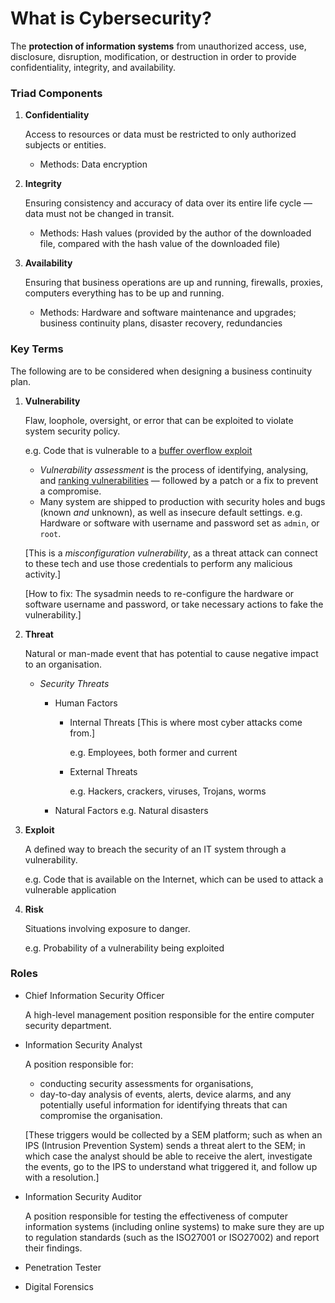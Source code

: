 # What is Cybersecurity?

The **protection of information systems** from unauthorized access, use, disclosure, disruption, modification, or destruction in order to provide confidentiality, integrity, and availability.

### Triad Components

1. **Confidentiality**

   Access to resources or data must be restricted to only authorized subjects or entities.

   - Methods: Data encryption

2. **Integrity**

   Ensuring consistency and accuracy of data over its entire life cycle — data must not be changed in transit.

   - Methods: Hash values (provided by the author of the downloaded file, compared with the hash value of the downloaded file)

3. **Availability**

   Ensuring that business operations are up and running, firewalls, proxies, computers everything has to be up and running.

   - Methods: Hardware and software maintenance and upgrades; business continuity plans, disaster recovery, redundancies

### Key Terms

The following are to be considered when designing a business continuity plan.

1.  **Vulnerability**

    Flaw, loophole, oversight, or error that can be exploited to violate system security policy.

    e.g. Code that is vulnerable to a [buffer overflow exploit](https://www.geeksforgeeks.org/buffer-overflow-attack-with-example/)

    - _Vulnerability assessment_ is the process of identifying, analysing, and [ranking vulnerabilities](https://www.first.org/cvss/specification-document) — followed by a patch or a fix to prevent a compromise.
    - Many system are shipped to production with security holes and bugs (known _and_ unknown), as well as insecure default settings.
      e.g. Hardware or software with username and password set as `admin`, or `root`.

    [This is a *misconfiguration vulnerability*, as a threat attack can connect to these tech and use those credentials to perform any malicious activity.]

    [How to fix: The sysadmin needs to re-configure the hardware or software username and password, or take necessary actions to fake the vulnerability.]

2.  **Threat**

    Natural or man-made event that has potential to cause negative impact to an organisation.

    - _Security Threats_

      - Human Factors

        - Internal Threats
          [This is where most cyber attacks come from.]

          e.g. Employees, both former and current

        - External Threats

          e.g. Hackers, crackers, viruses, Trojans, worms

      - Natural Factors
        e.g. Natural disasters

3.  **Exploit**

    A defined way to breach the security of an IT system through a vulnerability.

    e.g. Code that is available on the Internet, which can be used to attack a vulnerable application

4.  **Risk**

    Situations involving exposure to danger.

    e.g. Probability of a vulnerability being exploited

### Roles

- Chief Information Security Officer

  A high-level management position responsible for the entire computer security department.

- Information Security Analyst

  A position responsible for:

  - conducting security assessments for organisations,
  - day-to-day analysis of events, alerts, device alarms, and any potentially useful information for identifying threats that can compromise the organisation.

  [These triggers would be collected by a SEM platform; such as when an IPS (Intrusion Prevention System) sends a threat alert to the SEM; in which case the analyst should be able to receive the alert, investigate the events, go to the IPS to understand what triggered it, and follow up with a resolution.]

- Information Security Auditor

  A position responsible for testing the effectiveness of computer information systems (including online systems) to make sure they are up to regulation standards (such as the ISO27001 or ISO27002) and report their findings.

- Penetration Tester

- Digital Forensics
